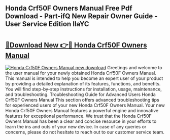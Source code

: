 ## Honda Crf50F Owners Manual Free Pdf Download - Part-ifQ New Repair Owner Guide - User Service Edition IlaYC

# <h2><a href="http://bc41290.oget.top/?id=Honda+Crf50F+Owners+Manual">🔗Download New 👉🔴 Honda Crf50F Owners Manual</a></h2>

[![Honda Crf50F Owners Manual new download](https://i.imgur.com/5g1atiW.png)](http://bc41290.oget.top/?id=Honda+Crf50F+Owners+Manual)
Greetings and welcome to the user manual for your newly obtained Honda Crf50F Owners Manual. This manual is intended to help you become an expert user of your product by providing a detailed explanation of its features, functions, and benefits. You will find step-by-step instructions for installation, usage, maintenance, and troubleshooting. Troubleshooting Guide for Advanced Users Honda Crf50F Owners Manual This section offers advanced troubleshooting tips for experienced users of your new Honda Crf50F Owners Manual. Your new Honda Crf50F Owners Manual features a powerful engine and innovative features for exceptional performance. We trust that the Honda Crf50F Owners Manual has been a clear and concise resource in your efforts to learn the ins and outs of your new device. In case of any queries or concerns, please do not hesitate to reach out to our customer service team.
